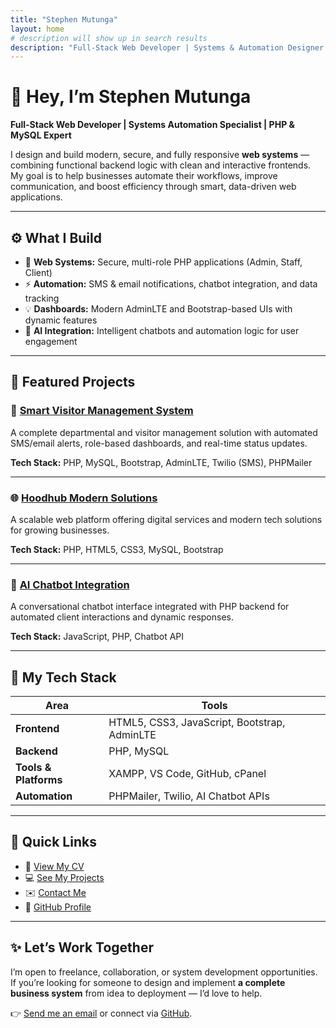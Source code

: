 ```yaml
---
title: "Stephen Mutunga"
layout: home
# description will show up in search results
description: "Full-Stack Web Developer | Systems & Automation Designer | PHP & MySQL Expert"
---
```


# 👋 Hey, I’m **Stephen Mutunga**
**Full-Stack Web Developer | Systems Automation Specialist | PHP & MySQL Expert**

I design and build modern, secure, and fully responsive **web systems** — combining functional backend logic with clean and interactive frontends.  
My goal is to help businesses automate their workflows, improve communication, and boost efficiency through smart, data-driven web applications.

---

## ⚙️ **What I Build**
- 🧱 **Web Systems:** Secure, multi-role PHP applications (Admin, Staff, Client)
- ⚡ **Automation:** SMS & email notifications, chatbot integration, and data tracking
- 💡 **Dashboards:** Modern AdminLTE and Bootstrap-based UIs with dynamic features
- 🧠 **AI Integration:** Intelligent chatbots and automation logic for user engagement

---

## 🚀 **Featured Projects**

### 🏢 [Smart Visitor Management System](/projects/#smart-visitor-management-system)
A complete departmental and visitor management solution with automated SMS/email alerts, role-based dashboards, and real-time status updates.  

**Tech Stack:** PHP, MySQL, Bootstrap, AdminLTE, Twilio (SMS), PHPMailer  

---

### 🌐 [Hoodhub Modern Solutions](/projects/#hoodhub-modern-solutions)
A scalable web platform offering digital services and modern tech solutions for growing businesses.  

**Tech Stack:** PHP, HTML5, CSS3, MySQL, Bootstrap  

---

### 🤖 [AI Chatbot Integration](/projects/#ai-chatbot-integration)
A conversational chatbot interface integrated with PHP backend for automated client interactions and dynamic responses.  

**Tech Stack:** JavaScript, PHP, Chatbot API  

---

## 🧰 **My Tech Stack**
| Area | Tools |
|------|-------|
| **Frontend** | HTML5, CSS3, JavaScript, Bootstrap, AdminLTE |
| **Backend** | PHP, MySQL |
| **Tools & Platforms** | XAMPP, VS Code, GitHub, cPanel |
| **Automation** | PHPMailer, Twilio, AI Chatbot APIs |

---

## 💼 **Quick Links**
- 📄 [View My CV](/cv)  
- 💻 [See My Projects](/projects)  
- ✉️ [Contact Me](mailto:stephenmutunga@email.com)  
- 💼 [GitHub Profile](https://github.com/yourusername)

---

## ✨ **Let’s Work Together**
I’m open to freelance, collaboration, or system development opportunities.  
If you’re looking for someone to design and implement **a complete business system** from idea to deployment — I’d love to help.

👉 [Send me an email](mailto:stephenmutunga@email.com) or connect via [GitHub](https://github.com/yourusername).
